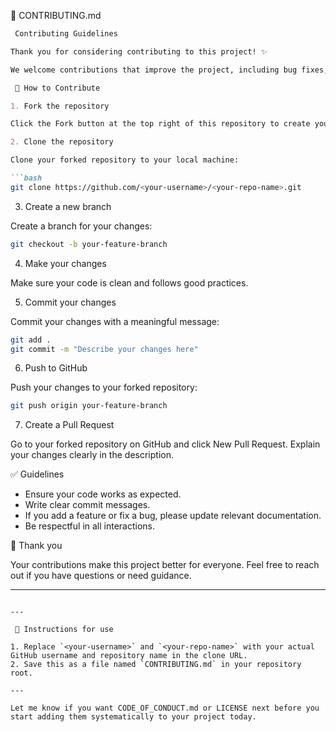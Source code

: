  📄 CONTRIBUTING.md

```markdown
 Contributing Guidelines

Thank you for considering contributing to this project! ✨

We welcome contributions that improve the project, including bug fixes, enhancements, or documentation updates.

 📝 How to Contribute

1. Fork the repository

Click the Fork button at the top right of this repository to create your own copy.

2. Clone the repository

Clone your forked repository to your local machine:

```bash
git clone https://github.com/<your-username>/<your-repo-name>.git
```

3. Create a new branch

Create a branch for your changes:

```bash
git checkout -b your-feature-branch
```

4. Make your changes

Make sure your code is clean and follows good practices.

5. Commit your changes

Commit your changes with a meaningful message:

```bash
git add .
git commit -m "Describe your changes here"
```

6. Push to GitHub

Push your changes to your forked repository:

```bash
git push origin your-feature-branch
```

7. Create a Pull Request

Go to your forked repository on GitHub and click New Pull Request. Explain your changes clearly in the description.

 ✅ Guidelines

- Ensure your code works as expected.
- Write clear commit messages.
- If you add a feature or fix a bug, please update relevant documentation.
- Be respectful in all interactions.

 🙏 Thank you

Your contributions make this project better for everyone. Feel free to reach out if you have questions or need guidance.

---

```

---

 🚀 Instructions for use

1. Replace `<your-username>` and `<your-repo-name>` with your actual GitHub username and repository name in the clone URL.
2. Save this as a file named `CONTRIBUTING.md` in your repository root.

---

Let me know if you want CODE_OF_CONDUCT.md or LICENSE next before you start adding them systematically to your project today.

